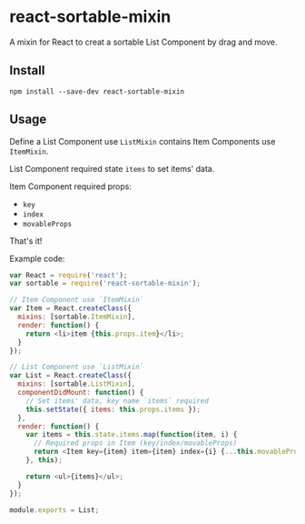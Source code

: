 react-sortable-mixin
====================

A mixin for React to creat a sortable List Component by drag and move.

## Install

`npm install --save-dev react-sortable-mixin`

## Usage

Define a List Component use `ListMixin` contains Item Components use `ItemMixin`.

List Component required state `items` to set items' data.

Item Component required props:

- `key`
- `index`
- `movableProps`

That's it!

Example code:

```javascript
var React = require('react');
var sortable = require('react-sortable-mixin');

// Item Component use `ItemMixin`
var Item = React.createClass({
  mixins: [sortable.ItemMixin],
  render: function() {
    return <li>item {this.props.item}</li>;
  }
});

// List Component use `ListMixin`
var List = React.createClass({
  mixins: [sortable.ListMixin],
  componentDidMount: function() {
    // Set items' data, key name `items` required
    this.setState({ items: this.props.items });
  },
  render: function() {
    var items = this.state.items.map(function(item, i) {
      // Required props in Item (key/index/movableProps)
      return <Item key={item} item={item} index={i} {...this.movableProps}/>;
    }, this);

    return <ul>{items}</ul>;
  }
});

module.exports = List;
```
